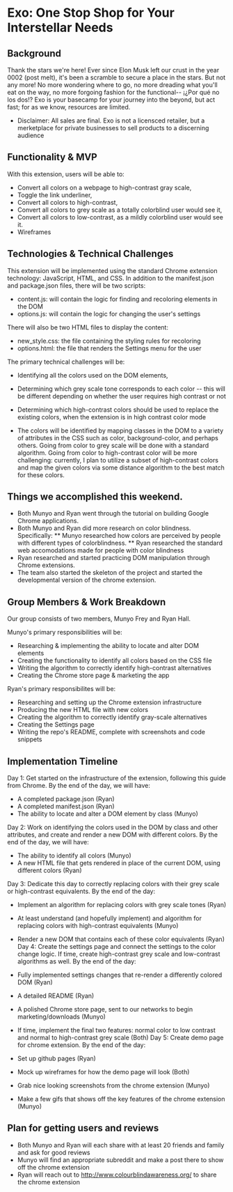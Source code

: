 # Exo: One Stop Shop for Your Interstellar Needs
## Background

Thank the stars we're here! Ever since Elon Musk left our crust in the year 0002 (post melt), it's been a scramble to secure a place in the stars. But not any more! No more wondering where to go, no more dreading what you'll eat on the way, no more forgoing fashion for the functional-- ¡¿Por qué no los dos!? Exo is your basecamp for your journey into the beyond, but act fast; for as we know, resources are limited.

* Disclaimer: All sales are final. Exo is not a licensced retailer, but a merketplace for private businesses to sell products to a discerning audience

## Functionality & MVP
With this extension, users will be able to:

* Convert all colors on a webpage to high-contrast gray scale,
* Toggle the link underliner,
* Convert all colors to high-contrast,
* Convert all colors to grey scale as a totally colorblind user would see it,
* Convert all colors to low-contrast, as a mildly colorblind user would see it.
* Wireframes


## Technologies & Technical Challenges
This extension will be implemented using the standard Chrome extension technology: JavaScript, HTML, and CSS. 
In addition to the manifest.json and package.json files, there will be two scripts:

* content.js: will contain the logic for finding and recoloring elements in the DOM
* options.js: will contain the logic for changing the user's settings

There will also be two HTML files to display the content:
* new_style.css: the file containing the styling rules for recoloring
* options.html: the file that renders the Settings menu for the user


The primary technical challenges will be:

* Identifying all the colors used on the DOM elements,
* Determining which grey scale tone corresponds to each color -- this will be different depending on whether the user requires high contrast or not
* Determining which high-contrast colors should be used to replace the existing colors, when the extension is in high contrast color mode

* The colors will be identified by mapping classes in the DOM to a variety of attributes in the CSS such as color, background-color, and perhaps others. Going from color to grey scale will be done with a standard algorithm. Going from color to high-contrast color will be more challenging: currently, I plan to utilize a subset of high-contrast colors and map the given colors via some distance algorithm to the best match for these colors.

## Things we accomplished this weekend.
* Both Munyo and Ryan went through the tutorial on building Google Chrome applications.
* Both Munyo and Ryan did more research on color blindness. Specifically:
** Munyo researched how colors are perceived by people with different types of colorblindness.
** Ryan researched the standard web accomodations made for people with color blindness
* Ryan researched and started practicing DOM manipulation through Chrome extensions.
* The team also started the skeleton of the project and started the developmental version of the chrome extension.

## Group Members & Work Breakdown
Our group consists of two members, Munyo Frey and Ryan Hall.

Munyo's primary responsibilities will be:

* Researching & implementing the ability to locate and alter DOM elements
* Creating the functionality to identify all colors based on the CSS file
* Writing the algorithm to correctly identify high-contrast alternatives
* Creating the Chrome store page & marketing the app

Ryan's primary responsibilites will be:

* Researching and setting up the Chrome extension infrastructure
* Producing the new HTML file with new colors
* Creating the algorithm to correctly identify gray-scale alternatives
* Creating the Settings page
* Writing the repo's README, complete with screenshots and code snippets

## Implementation Timeline
Day 1: Get started on the infrastructure of the extension, following this guide from Chrome. By the end of the day, we will have:

* A completed package.json (Ryan)
* A completed manifest.json (Ryan)
* The ability to locate and alter a DOM element by class (Munyo)

Day 2: Work on identifying the colors used in the DOM by class and other attributes, and create and render a new DOM with different colors. By the end of the day, we will have:

* The ability to identify all colors (Munyo)
* A new HTML file that gets rendered in place of the current DOM, using different colors (Ryan)

Day 3: Dedicate this day to correctly replacing colors with their grey scale or high-contrast equivalents. By the end of the day:

* Implement an algorithm for replacing colors with grey scale tones (Ryan)
* At least understand (and hopefully implement) and algorithm for replacing colors with high-contrast equivalents (Munyo)
* Render a new DOM that contains each of these color equivalents (Ryan)
Day 4: Create the settings page and connect the settings to the color change logic. If time, create high-contrast grey scale and low-contrast algorithms as well. By the end of the day:

* Fully implemented settings changes that re-render a differently colored DOM (Ryan)
* A detailed README (Ryan)
* A polished Chrome store page, sent to our networks to begin marketing/downloads (Munyo)
* If time, implement the final two features: normal color to low contrast and normal to high-contrast grey scale (Both)
Day 5: Create demo page for chrome extension. By the end of the day:

* Set up github pages (Ryan)
* Mock up wireframes for how the demo page will look (Both)
* Grab nice looking screenshots from the chrome extension (Munyo)
* Make a few gifs that shows off the key features of the chrome extension (Munyo)
## Plan for getting users and reviews
* Both Munyo and Ryan will each share with at least 20 friends and family and ask for good reviews
* Munyo will find an appropriate subreddit and make a post there to show off the chrome extension
* Ryan will reach out to http://www.colourblindawareness.org/ to share the chrome extension
